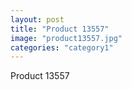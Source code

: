 ```yaml
---
layout: post
title: "Product 13557"
image: "product13557.jpg"
categories: "category1"
---
```

Product 13557

